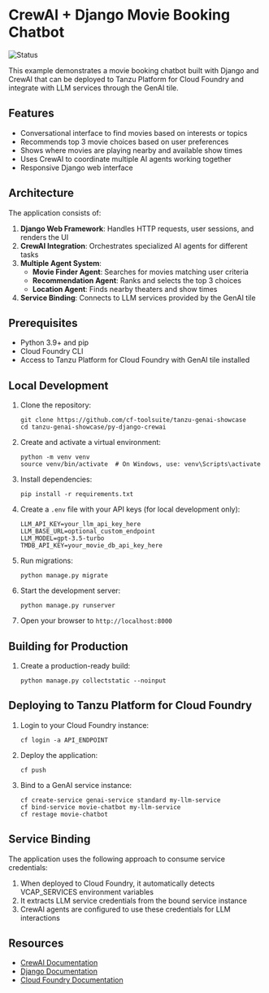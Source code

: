 # CrewAI + Django Movie Booking Chatbot

![Status](https://img.shields.io/badge/status-under%20development-darkred)

This example demonstrates a movie booking chatbot built with Django and CrewAI that can be deployed to Tanzu Platform for Cloud Foundry and integrate with LLM services through the GenAI tile.

## Features

- Conversational interface to find movies based on interests or topics
- Recommends top 3 movie choices based on user preferences
- Shows where movies are playing nearby and available show times
- Uses CrewAI to coordinate multiple AI agents working together
- Responsive Django web interface

## Architecture

The application consists of:

1. **Django Web Framework**: Handles HTTP requests, user sessions, and renders the UI
2. **CrewAI Integration**: Orchestrates specialized AI agents for different tasks
3. **Multiple Agent System**:
   - **Movie Finder Agent**: Searches for movies matching user criteria
   - **Recommendation Agent**: Ranks and selects the top 3 choices
   - **Location Agent**: Finds nearby theaters and show times
4. **Service Binding**: Connects to LLM services provided by the GenAI tile

## Prerequisites

- Python 3.9+ and pip
- Cloud Foundry CLI
- Access to Tanzu Platform for Cloud Foundry with GenAI tile installed

## Local Development

1. Clone the repository:
   ```
   git clone https://github.com/cf-toolsuite/tanzu-genai-showcase
   cd tanzu-genai-showcase/py-django-crewai
   ```

2. Create and activate a virtual environment:
   ```
   python -m venv venv
   source venv/bin/activate  # On Windows, use: venv\Scripts\activate
   ```

3. Install dependencies:
   ```
   pip install -r requirements.txt
   ```

4. Create a `.env` file with your API keys (for local development only):
   ```
   LLM_API_KEY=your_llm_api_key_here
   LLM_BASE_URL=optional_custom_endpoint
   LLM_MODEL=gpt-3.5-turbo
   TMDB_API_KEY=your_movie_db_api_key_here
   ```

5. Run migrations:
   ```
   python manage.py migrate
   ```

6. Start the development server:
   ```
   python manage.py runserver
   ```

7. Open your browser to `http://localhost:8000`

## Building for Production

1. Create a production-ready build:
   ```
   python manage.py collectstatic --noinput
   ```

## Deploying to Tanzu Platform for Cloud Foundry

1. Login to your Cloud Foundry instance:
   ```
   cf login -a API_ENDPOINT
   ```

2. Deploy the application:
   ```
   cf push
   ```

3. Bind to a GenAI service instance:
   ```
   cf create-service genai-service standard my-llm-service
   cf bind-service movie-chatbot my-llm-service
   cf restage movie-chatbot
   ```

## Service Binding

The application uses the following approach to consume service credentials:

1. When deployed to Cloud Foundry, it automatically detects VCAP_SERVICES environment variables
2. It extracts LLM service credentials from the bound service instance
3. CrewAI agents are configured to use these credentials for LLM interactions

## Resources

- [CrewAI Documentation](https://docs.crewai.com/)
- [Django Documentation](https://docs.djangoproject.com/)
- [Cloud Foundry Documentation](https://docs.cloudfoundry.org/)
